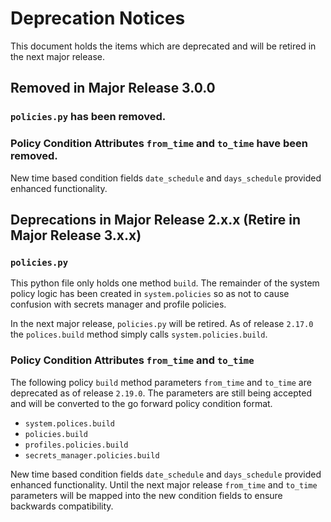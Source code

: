 # Deprecation Notices

This document holds the items which are deprecated and will be retired in the next major release.

## Removed in Major Release 3.0.0

### `policies.py` has been removed.

### Policy Condition Attributes `from_time` and `to_time` have been removed.

New time based condition fields `date_schedule` and `days_schedule` provided enhanced functionality.

## Deprecations in Major Release 2.x.x (Retire in Major Release 3.x.x)

### `policies.py`

This python file only holds one method `build`. The remainder of the system policy logic has been created in
`system.policies` so as not to cause confusion with secrets manager and profile policies.

In the next major release, `policies.py` will be retired. As of release `2.17.0` the `polices.build` method simply calls
`system.policies.build`.

### Policy Condition Attributes `from_time` and `to_time`

The following policy `build` method parameters `from_time` and `to_time` are deprecated as of release `2.19.0`. The
parameters are still being accepted and will be converted to the go forward policy condition format.

* `system.polices.build`
* `policies.build`
* `profiles.policies.build`
* `secrets_manager.policies.build`

New time based condition fields `date_schedule` and `days_schedule` provided enhanced functionality. Until the next
major release `from_time` and `to_time` parameters will be mapped into the new condition fields to ensure backwards
compatibility.
